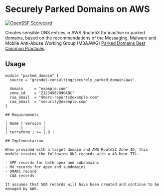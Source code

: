 # Securely Parked Domains on AWS
[![OpenSSF Scorecard](https://api.scorecard.dev/projects/github.com/grendel-consulting/terraform-aws-securely_parked_domain/badge)](https://scorecard.dev/viewer/?uri=github.com/grendel-consulting/terraform-aws-securely_parked_domain)

Creates sensible DNS entries in AWS Route53 for inactive or parked domains, based on the recommendations of the Messaging, Malware and Mobile Anti-Abuse Working Group (M3AAWG) [Parked Domains Best Common Practices](https://www.m3aawg.org/sites/default/files/m3aawg_parked_domains_bcp-2022-06.pdf).

## Usage

```hcl
module "parked_domain" {
  source = "grendel-consulting/securely_parked_domain/aws"

  domain     = "example.com"
  zone_id    = "Z1234567890ABC"
  rua_email  = "dmarc-reports@example.com"
  caa_email  = "security@example.com"
}

## Requirements

| Name | Version |
|------|---------|
| terraform | >= 1.0 |

## Implementation

When provided with a target domain and AWS Route53 Zone ID, this module creates the following DNS records with a 48-hour TTL:

- SPF records for both apex and subdomains
- MX records for apex and subdomains
- DMARC record
- CAA records

It assumes that SOA records will have been created and continue to be managed by AWS.
